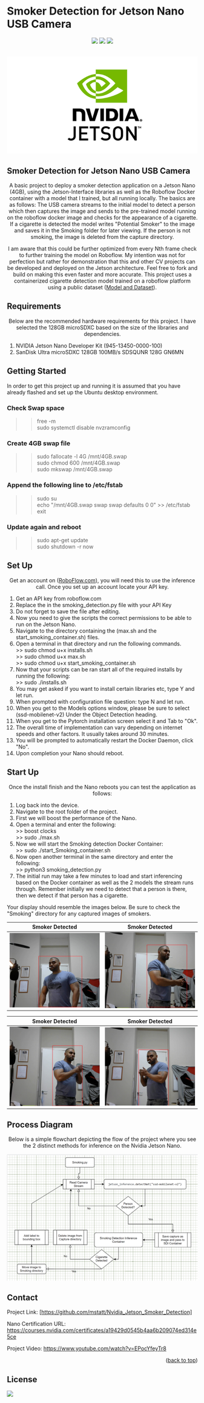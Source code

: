 # Smoker Detection for Jetson Nano USB Camera

<div id="top"></div>
<div align="center">
  
![](https://img.shields.io/badge/Language-Python-blue)
![](https://img.shields.io/badge/BASH-LINUX-brightgreen)
![](https://img.shields.io/badge/License-MIT-blue)

  
</div>



<!-- PROJECT LOGO -->
<br />
<div align="center">
  <a href="https://github.com/mstatt/Nvidia_Jetson_Smoker_Detection">
    <img src="assets/logo.png" alt="Logo" >
  </a>
</div>

## Smoker Detection for Jetson Nano USB Camera

  <p align="center">
    A basic project to deploy a smoker detection application on a Jetson Nano (4GB), using the Jetson-Interface libraries as well as the Roboflow Docker container with a model that I trained, but all running locally. The basics are as follows:
    The USB camera streams to the initial model to detect a person which then captures the image and sends to the pre-trained model running on the roboflow docker image and checks for the appearance of a cigarette. If a cigarette is detected the model writes "Potential Smoker" to the image and saves it in the Smoking folder for later viewing. If the person is not smoking, the image is deleted from the capture directory.
    <br />

  </p>
  <p align="center">
    I am aware that this could be further optimized from every Nth frame check to further training the model on Roboflow. My intention was not for perfection but rather for demonstration that this and other CV projects can be developed and deployed on the Jetson architecture. Feel free to fork and build on making this even faster and more accurate. This project uses a containerized cigarette detection model trained on a roboflow platform using a public dataset (<a href="https://universe.roboflow.com/mike-ovbzu/smoking-detection-08o4g/dataset/2">Model and Dataset</a>).
    <br />
  </p>


<!-- REQUIREMENTS -->
## Requirements
<p align="center">
Below are the recommended hardware requirements for this project. I have selected the 128GB microSDXC based on the size of the libraries and dependencies.
</p>
<ol>
<li>NVIDIA Jetson Nano Developer Kit (945-13450-0000-100)</li>
<li>SanDisk Ultra microSDXC 128GB 100MB/s SDSQUNR 128G GN6MN</li>
</ol>





<!-- GETTING STARTED -->
## Getting Started

In order to get this project up and running it is assumed that you have already flashed and set up the Ubuntu desktop environment.
### Check Swap space<br />
>> free -m<br />
>> sudo systemctl disable nvzramconfig<br />

### Create 4GB swap file<br />
>> sudo fallocate -l 4G /mnt/4GB.swap<br />
>> sudo chmod 600 /mnt/4GB.swap<br />
>> sudo mkswap /mnt/4GB.swap<br />

### Append the following line to /etc/fstab<br />
>> sudo su<br />
>> echo "/mnt/4GB.swap swap swap defaults 0 0" >> /etc/fstab<br />
>> exit<br />
### Update again and reboot
>> sudo apt-get update<br />
>> sudo shutdown -r now<br />

<!-- USAGE EXAMPLES -->
## Set Up

  <p align="center">
    Get an account on (<a href="https://roboflow.com/" target="_blank">RoboFlow.com</a>), you will need this to use the inference call.
Once you set up an account locate your API key.
    <br />
    <ol>

<li> Get an API key from roboflow.com</li>
<li> Replace the <API KEY> in the smoking_detection.py file with your API Key</li>
<li> Do not forget to save the file after editing.</li>
<li> Now you need to give the scripts the correct permissions to be able to run on the Jetson Nano.</li>
<li> Navigate to the directory containing the (max.sh and the start_smoking_container.sh) files.</li>
<li> Open a terminal in that directory and run the following commands.</li>
>> sudo chmod u+x installs.sh
<br/>
>> sudo chmod u+x max.sh
  <br/>
>> sudo chmod u+x start_smoking_container.sh
<li> Now that your scripts can be ran start all of the required installs by running the following:</li>
>> sudo ./installs.sh
<li> You may get asked if you want to install certain libraries etc, type Y and let run.</li>
<li> When prompted with configuration file question: type N and let run.</li>
<li> When you get to the Models options window, please be sure to select (ssd-mobilenet-v2) Under the Object Detection heading.</li>
<li> When you get to the Pytorch installation screen select it and Tab to "Ok".</li>
<li> The overall time of implementation can vary depending on internet speeds and other factors. It usually takes around 30 minutes.</li>
<li> You will be prompted to automatically restart the Docker Daemon, click "No".</li>
<li> Upon completion your Nano should reboot.</li>
  </p>
</ol>



<!-- Start Up -->
## Start Up

  <p align="center">
    Once the install finish and the Nano reboots you can test the application as follows:
    <br />
    <ol>
<li> Log back into the device.</li>
<li> Navigate to the root folder of the project.</li>
<li> First we will boost the performance of the Nano.</li>
<li> Open a terminal and enter the following:</li>
>> boost clocks
<br/>
>> sudo ./max.sh
  <li> Now we will start the Smoking detection Docker Container:</li>
>> sudo ./start_Smoking_container.sh
<li> Now open another terminal in the same directory and enter the following:</li>
>> python3 smoking_detection.py
  <li>The initial run may take a few minutes to load and start inferencing based on the Docker container as well as the 2 models the stream runs through. Remember initially we need to detect that a person is there, then we detect if that person has a cigarette.</li>
</ol>


Your display should resemble the images below. Be sure to check the "Smoking" directory for any captured images of smokers.

Smoker Detected           |  Smoker Detected
:-------------------------:|:-------------------------:
![A1] |  ![B2]  


Smoker Detected           |  Smoker Detected
:-------------------------:|:-------------------------:
![C3] |  ![D4]  



</p>




<!-- Process Diagra -->
## Process Diagram

  <p align="center">
    Below is a simple flowchart depicting the flow of the project where you see the 2 distinct methods for inference on the Nvidia Jetson Nano.
    <br />

![D5]

</p>







<!-- CONTACT -->
## Contact

Project Link: [https://github.com/mstatt/Nvidia_Jetson_Smoker_Detection]

Nano Certification URL:
https://courses.nvidia.com/certificates/a19429d0545b4aa6b209074ed314e5ce

Project Video:
https://www.youtube.com/watch?v=EPocYfeyTr8



<p align="right">(<a href="#top">back to top</a>)</p>



<!-- LICENSE -->
## License

![](https://img.shields.io/badge/License-MIT-blue)



<!-- MARKDOWN LINKS & IMAGES -->
[license-shield]: assets/68747470733a2f2f696d672e736869656c64732e696f2f6769746875622f6c6963656e73652f6f74686e65696c647265772f426573742d524541444d452d54656d706c6174652e7376673f7374796c653d666f722d7468652d6261646765.svg?style=for-the-badge
[license-url]: https://github.com/mstatt/Emotion_Detection/blob/main/LICENSE.txt
[demo-url]: https://www.youtube.com/watch?v=AWB2cEKcME0

[A1]: assets/1.jpg
[B2]: assets/2.jpg
[C3]: assets/3.jpg
[D4]: assets/4.jpg
[D5]: assets/flow.png
